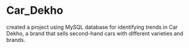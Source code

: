 # Car_Dekho
created a project using MySQL database for identifying trends in Car Dekho, a brand that sells second-hand cars with different varieties and brands.
